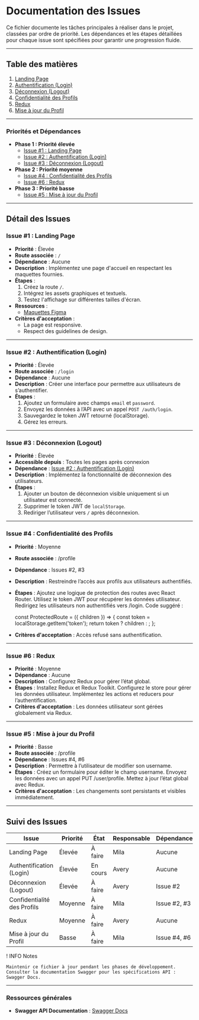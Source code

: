 # Documentation des Issues

Ce fichier documente les tâches principales à réaliser dans le projet, classées par ordre de priorité. Les dépendances et les étapes détaillées pour chaque issue sont spécifiées pour garantir une progression fluide.

---

## **Table des matières**

1. [Landing Page](#issue-1-landing-page)
2. [Authentification (Login)](#issue-2-authentification-login)
3. [Déconnexion (Logout)](#issue-3-déconnexion-logout)
4. [Confidentialité des Profils](#issue-4-confidentialité-des-profils)
5. [Redux](#issue-6-redux)
6. [Mise à jour du Profil](#issue-5-mise-à-jour-du-profil)

---

### **Priorités et Dépendances**

-   **Phase 1 : Priorité élevée**
    -   [Issue #1 : Landing Page](#issue-1-landing-page)
    -   [Issue #2 : Authentification (Login)](#issue-2-authentification-login)
    -   [Issue #3 : Déconnexion (Logout)](#issue-3-déconnexion-logout)
-   **Phase 2 : Priorité moyenne**
    -   [Issue #4 : Confidentialité des Profils](#issue-4-confidentialité-des-profils)
    -   [Issue #6 : Redux](#issue-6-redux)
-   **Phase 3 : Priorité basse**
    -   [Issue #5 : Mise à jour du Profil](#issue-5-mise-à-jour-du-profil)

---

## **Détail des Issues**

### **Issue #1 : Landing Page**

-   **Priorité** : Élevée
-   **Route associée** : `/`
-   **Dépendance** : Aucune
-   **Description** : Implémentez une page d'accueil en respectant les maquettes fournies.
-   **Étapes** :
    1. Créez la route `/`.
    2. Intégrez les assets graphiques et textuels.
    3. Testez l'affichage sur différentes tailles d'écran.
-   **Ressources** :
    -   [Maquettes Figma](https://figma.com/project-url)
-   **Critères d'acceptation** :
    -   La page est responsive.
    -   Respect des guidelines de design.

---

### **Issue #2 : Authentification (Login)**

-   **Priorité** : Élevée
-   **Route associée** : `/login`
-   **Dépendance** : Aucune
-   **Description** : Créer une interface pour permettre aux utilisateurs de s’authentifier.
-   **Étapes** :
    1. Ajoutez un formulaire avec champs `email` et `password`.
    2. Envoyez les données à l’API avec un appel `POST /auth/login`.
    3. Sauvegardez le token JWT retourné (localStorage).
    4. Gérez les erreurs.

---

### **Issue #3 : Déconnexion (Logout)**

-   **Priorité** : Élevée
-   **Accessible depuis** : Toutes les pages après connexion
-   **Dépendance** : [Issue #2 : Authentification (Login)](#issue-2-authentification-login)
-   **Description** : Implémentez la fonctionnalité de déconnexion des utilisateurs.
-   **Étapes** :
    1. Ajouter un bouton de déconnexion visible uniquement si un utilisateur est connecté.
    2. Supprimer le token JWT de `localStorage`.
    3. Rediriger l’utilisateur vers `/` après déconnexion.

---

### **Issue #4 : Confidentialité des Profils**

-   **Priorité** : Moyenne
-   **Route associée** : /profile
-   **Dépendance** : Issues #2, #3
-   **Description** : Restreindre l’accès aux profils aux utilisateurs authentifiés.
-   **Étapes** :
    Ajoutez une logique de protection des routes avec React Router.
    Utilisez le token JWT pour récupérer les données utilisateur.
    Redirigez les utilisateurs non authentifiés vers /login.
    Code suggéré :

    const ProtectedRoute = ({ children }) => {
    const token = localStorage.getItem('token');
    return token ? children : <Navigate to="/login" />;
    };

-   **Critères d'acceptation** :
    Accès refusé sans authentification.

---

### **Issue #6 : Redux**

-   **Priorité** : Moyenne
-   **Dépendance** : Aucune
-   **Description** : Configurez Redux pour gérer l’état global.
-   **Étapes** :
    Installez Redux et Redux Toolkit.
    Configurez le store pour gérer les données utilisateur.
    Implémentez les actions et reducers pour l’authentification.
-   **Critères d'acceptation** :
    Les données utilisateur sont gérées globalement via Redux.

---

### **Issue #5 : Mise à jour du Profil**

-   **Priorité** : Basse
-   **Route associée** : /profile
-   **Dépendance** : Issues #4, #6
-   **Description** : Permettre à l’utilisateur de modifier son username.
-   **Étapes** :
    Créez un formulaire pour éditer le champ username.
    Envoyez les données avec un appel PUT /user/profile.
    Mettez à jour l’état global avec Redux.
-   **Critères d'acceptation** :
    Les changements sont persistants et visibles immédiatement.

---

## **Suivi des Issues**

| Issue                       | Priorité | État     | Responsable | Dépendance   |
| --------------------------- | -------- | -------- | ----------- | ------------ |
| Landing Page                | Élevée   | À faire  | Mila        | Aucune       |
| Authentification (Login)    | Élevée   | En cours | Avery       | Aucune       |
| Déconnexion (Logout)        | Élevée   | À faire  | Avery       | Issue #2     |
| Confidentialité des Profils | Moyenne  | À faire  | Mila        | Issue #2, #3 |
| Redux                       | Moyenne  | À faire  | Avery       | Aucune       |
| Mise à jour du Profil       | Basse    | À faire  | Mila        | Issue #4, #6 |

! INFO Notes

    Maintenir ce fichier à jour pendant les phases de développement.
    Consulter la documentation Swagger pour les spécifications API : Swagger Docs.

---

### **Ressources générales**

-   **Swagger API Documentation** : [Swagger Docs](http://localhost:3001/api-docs)
